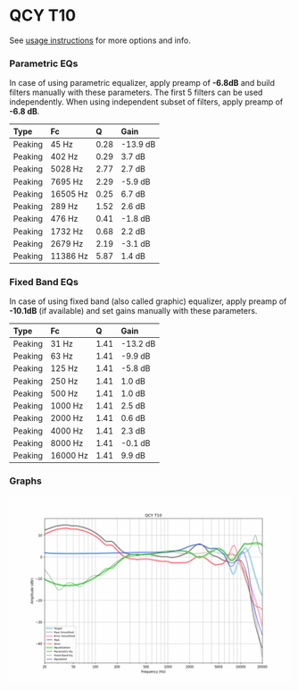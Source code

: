 # QCY T10
See [usage instructions](https://github.com/jaakkopasanen/AutoEq#usage) for more options and info.

### Parametric EQs
In case of using parametric equalizer, apply preamp of **-6.8dB** and build filters manually
with these parameters. The first 5 filters can be used independently.
When using independent subset of filters, apply preamp of **-6.8 dB**.

| Type    | Fc       |    Q | Gain     |
|:--------|:---------|:-----|:---------|
| Peaking | 45 Hz    | 0.28 | -13.9 dB |
| Peaking | 402 Hz   | 0.29 | 3.7 dB   |
| Peaking | 5028 Hz  | 2.77 | 2.7 dB   |
| Peaking | 7695 Hz  | 2.29 | -5.9 dB  |
| Peaking | 16505 Hz | 0.25 | 6.7 dB   |
| Peaking | 289 Hz   | 1.52 | 2.6 dB   |
| Peaking | 476 Hz   | 0.41 | -1.8 dB  |
| Peaking | 1732 Hz  | 0.68 | 2.2 dB   |
| Peaking | 2679 Hz  | 2.19 | -3.1 dB  |
| Peaking | 11386 Hz | 5.87 | 1.4 dB   |

### Fixed Band EQs
In case of using fixed band (also called graphic) equalizer, apply preamp of **-10.1dB**
(if available) and set gains manually with these parameters.

| Type    | Fc       |    Q | Gain     |
|:--------|:---------|:-----|:---------|
| Peaking | 31 Hz    | 1.41 | -13.2 dB |
| Peaking | 63 Hz    | 1.41 | -9.9 dB  |
| Peaking | 125 Hz   | 1.41 | -5.8 dB  |
| Peaking | 250 Hz   | 1.41 | 1.0 dB   |
| Peaking | 500 Hz   | 1.41 | 1.0 dB   |
| Peaking | 1000 Hz  | 1.41 | 2.5 dB   |
| Peaking | 2000 Hz  | 1.41 | 0.6 dB   |
| Peaking | 4000 Hz  | 1.41 | 2.3 dB   |
| Peaking | 8000 Hz  | 1.41 | -0.1 dB  |
| Peaking | 16000 Hz | 1.41 | 9.9 dB   |

### Graphs
![](./QCY%20T10.png)